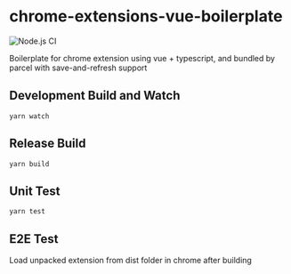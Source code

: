 # chrome-extensions-vue-boilerplate
![Node.js CI](https://github.com/hanabi1224/chrome-extensions-vue-boilerplate/workflows/build/badge.svg)

Boilerplate for chrome extension using vue + typescript, and bundled by parcel with save-and-refresh support

## Development Build and Watch
```
yarn watch
```

## Release Build

```
yarn build
```

## Unit Test
```
yarn test
```

## E2E Test
Load unpacked extension from dist folder in chrome after building
